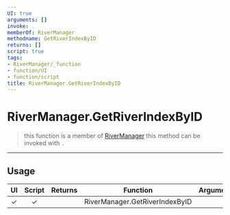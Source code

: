 ```yaml
---
UI: true
arguments: []
invoke: .
memberOf: RiverManager
methodname: GetRiverIndexByID
returns: []
script: true
tags:
- RiverManager/_function
- function/UI
- function/script
title: RiverManager.GetRiverIndexByID
---
```

# RiverManager.GetRiverIndexByID
> this function is a member of [RiverManager](civ-6/lua/RiverManager.md)
> this method can be invoked with `.`
-----
## Usage
|  UI | Script | Returns | Function | Arguments |
|:---:|:------:|-------:|:--------:|:---------|
|✓|✓||RiverManager.GetRiverIndexByID||
